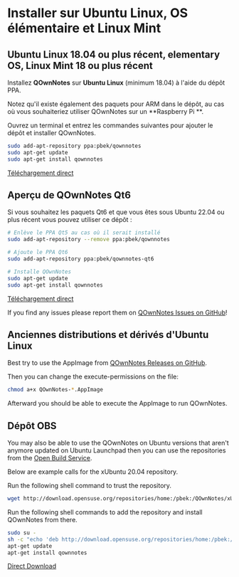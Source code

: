 # Installer sur Ubuntu Linux, OS élémentaire et Linux Mint

## Ubuntu Linux 18.04 ou plus récent, elementary OS, Linux Mint 18 ou plus récent

Installez **QOwnNotes** sur **Ubuntu Linux** (minimum 18.04) à l'aide du dépôt PPA.

Notez qu'il existe également des paquets pour ARM dans le dépôt, au cas où vous souhaiteriez utiliser QOwnNotes sur un **Raspberry Pi **.

Ouvrez un terminal et entrez les commandes suivantes pour ajouter le dépôt et installer QOwnNotes.

```bash
sudo add-apt-repository ppa:pbek/qownnotes
sudo apt-get update
sudo apt-get install qownnotes
```

[Téléchargement direct](https://launchpad.net/~pbek/+archive/ubuntu/qownnotes/+packages)

## Aperçu de QOwnNotes Qt6

Si vous souhaitez les paquets Qt6 et que vous êtes sous Ubuntu 22.04 ou plus récent vous pouvez utiliser ce dépôt :

```bash
# Enlève le PPA Qt5 au cas où il serait installé
sudo add-apt-repository --remove ppa:pbek/qownnotes

# Ajoute le PPA Qt6
sudo add-apt-repository ppa:pbek/qownnotes-qt6

# Installe QOwnNotes
sudo apt-get update
sudo apt-get install qownnotes
```

[Téléchargement direct](https://launchpad.net/~pbek/+archive/ubuntu/qownnotes-qt6/+packages)

If you find any issues please report them on [QOwnNotes Issues on GitHub](https://github.com/pbek/QOwnNotes/issues)!

## Anciennes distributions et dérivés d'Ubuntu Linux

Best try to use the AppImage from [QOwnNotes Releases on GitHub](https://github.com/pbek/QOwnNotes/releases).

Then you can change the execute-permissions on the file:

```bash
chmod a+x QOwnNotes-*.AppImage
```

Afterward you should be able to execute the AppImage to run QOwnNotes.

## Dépôt OBS

You may also be able to use the QOwnNotes on Ubuntu versions that aren't anymore updated on Ubuntu Launchpad then you can use the repositories from the [Open Build Service](https://build.opensuse.org/package/show/home:pbek:QOwnNotes/desktop).

Below are example calls for the xUbuntu 20.04 repository.

Run the following shell command to trust the repository.

```bash
wget http://download.opensuse.org/repositories/home:/pbek:/QOwnNotes/xUbuntu_20.04/Release.key -O - | sudo apt-key add -
```

Run the following shell commands to add the repository and install QOwnNotes from there.

```bash
sudo su -
sh -c "echo 'deb http://download.opensuse.org/repositories/home:/pbek:/QOwnNotes/xUbuntu_20.04/ /' >> /etc/apt/sources.list.d/qownnotes.list"
apt-get update
apt-get install qownnotes
```

[Direct Download](https://download.opensuse.org/repositories/home:/pbek:/QOwnNotes/xUbuntu_20.04)
